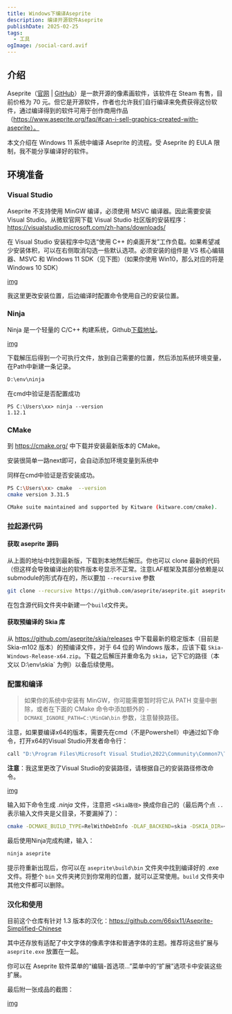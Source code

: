 ```yaml
---
title: Windows下编译Aseprite
description: 编译开源软件Aseprite
publishDate: 2025-02-25
tags:
  - 工具
ogImage: /social-card.avif
---
```

## 介绍
Aseprite（[官网](https://www.aseprite.org/) | [GitHub](https://github.com/aseprite/aseprite)）是一款开源的像素画软件，该软件在 Steam 有售，目前价格为 70 元。但它是开源软件，作者也允许我们自行编译来免费获得这份软件，通过编译得到的软件可用于创作商用作品（https://www.aseprite.org/faq/#can-i-sell-graphics-created-with-aseprite）。

本文介绍在 Windows 11 系统中编译 Aseprite 的流程。受 Aseprite 的 EULA 限制，我不能分享编译好的软件。

## 环境准备
### Visual Studio
Aseprite 不支持使用 MinGW 编译，必须使用 MSVC 编译器。因此需要安装 Visual Studio。从微软官网下载 Visual Studio 社区版的安装程序：https://visualstudio.microsoft.com/zh-hans/downloads/

在 Visual Studio 安装程序中勾选“使用 C++ 的桌面开发”工作负载。如果希望减少安装体积，可以在右侧取消勾选一些默认选项。必须安装的组件是 VS 核心编辑器、MSVC 和 Windows 11 SDK（见下图）（如果你使用 Win10，那么对应的将是 Windows 10 SDK）

[img](https://images.zerovv.top/VisualStudio.png)

我这里更改安装位置，后边编译时配置命令使用自己的安装位置。

### Ninja

Ninja 是一个轻量的 C/C++ 构建系统，Github[下载地址](https://github.com/ninja-build/ninja/releases)。

[img](https://images.zerovv.top/2025-02-25_17-02-27.png)

下载解压后得到一个可执行文件，放到自己需要的位置，然后添加系统环境变量，在Path中新建一条记录。

```bash
D:\env\ninja
```

在cmd中验证是否配置成功

```
PS C:\Users\xx> ninja --version
1.12.1
```

### CMake

到 https://cmake.org/ 中下载并安装最新版本的 CMake。

安装很简单一路next即可，会自动添加环境变量到系统中

同样在cmd中验证是否安装成功。

```bash
PS C:\Users\xx> cmake  --version
cmake version 3.31.5

CMake suite maintained and supported by Kitware (kitware.com/cmake).
```

###  拉起源代码

####  获取 aseprite 源码

从上面的地址中找到最新版，下载到本地然后解压。你也可以 clone 最新的代码（但这样会导致编译出的软件版本号显示不正常。注意LAF框架及其部分依赖是以submodule的形式存在的，所以要加 `--recursive` 参数

```bash
git clone --recursive https://github.com/aseprite/aseprite.git aseprite
```

在包含源代码文件夹中新建一个`build`文件夹。

#### 获取预编译的 Skia 库

从 https://github.com/aseprite/skia/releases 中下载最新的稳定版本（目前是 Skia-m102 版本）的预编译文件，对于 64 位的 Windows 版本，应该下载 `Skia-Windows-Release-x64.zip`。下载之后解压并重命名为 `skia`，记下它的路径（本文以 D:\env\skia` 为例）以备后续使用。

### 配置和编译

> 如果你的系统中安装有 MinGW，你可能需要暂时将它从 PATH 变量中删除，或者在下面的 CMake 命令中添加额外的 `-DCMAKE_IGNORE_PATH=C:\MinGW\bin` 参数，注意替换路径。

注意，如果要编译x64的版本，需要先在cmd（不是Powershell）中通过如下命令，打开x64的Visual Studio开发者命令行：

```bash
call "D:\Program Files\Microsoft Visual Studio\2022\Community\Common7\Tools\VsDevCmd.bat" -arch=x64
```

**注意**：我这里更改了Visual Studio的安装路径，请根据自己的安装路径修改命令。

[img](https://images.zerovv.top/2025-02-25_17-20-22.png)

输入如下命令生成 *.ninja* 文件，注意把 `<Skia路径>` 换成你自己的（最后两个点 `..` 表示输入文件夹是父目录，不要漏掉了）：

```bash
cmake -DCMAKE_BUILD_TYPE=RelWithDebInfo -DLAF_BACKEND=skia -DSKIA_DIR=<Skia路径> -DSKIA_LIBRARY_DIR=<Skia路径>\out\Release-x64 -DSKIA_LIBRARY=<Skia路径>\out\Release-x64\skia.lib -G Ninja ..
```

最后使用Ninja完成构建，输入：

```bash
ninja aseprite
```

提示符重新出现后，你可以在 `aseprite\build\bin` 文件夹中找到编译好的 .exe 文件。将整个 `bin` 文件夹拷贝到你常用的位置，就可以正常使用。`build` 文件夹中其他文件都可以删除。

### 汉化和使用

目前这个仓库有针对 1.3 版本的汉化：https://github.com/66six11/Aseprite-Simplified-Chinese

其中还存放有适配了中文字体的像素字体和普通字体的主题。推荐将这些扩展与 `aseprite.exe` 放置在一起。

你可以在 Aseprite 软件菜单的“编辑-首选项…”菜单中的“扩展”选项卡中安装这些扩展。

最后附一张成品的截图：

[img](https://images.zerovv.top/2025-02-25_17-20-49.png)
